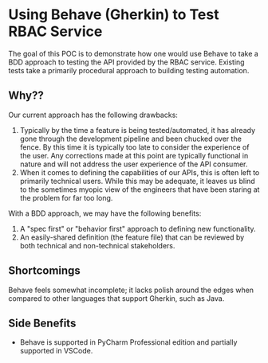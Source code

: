 # Using Behave (Gherkin) to Test RBAC Service

The goal of this POC is to demonstrate how one would use Behave to take a BDD
approach to testing the API provided by the RBAC service. Existing tests take a 
primarily procedural approach to building testing automation. 

## Why??

Our current approach has the following drawbacks:
1. Typically by the time a feature is being tested/automated, it has already gone through the development pipeline and 
been chucked over the fence. By this time it is typically too late to consider the experience of the user. Any 
corrections made at this point are typically functional in nature and will not address the user experience of the API consumer.
2. When it comes to defining the capabilities of our APIs, this is often left to primarily technical users. While this 
may be adequate, it leaves us blind to the sometimes myopic view of the engineers that have been staring at the problem for far too long.

With a BDD approach, we may have the following benefits:

1. A "spec first" or "behavior first" approach to defining new functionality.
2. An easily-shared definition (the feature file) that can be reviewed by both technical and non-technical stakeholders.

## Shortcomings

Behave feels somewhat incomplete; it lacks polish around the edges when compared to other languages that support 
Gherkin, such as Java.

## Side Benefits

* Behave is supported in PyCharm Professional edition and partially supported in VSCode.